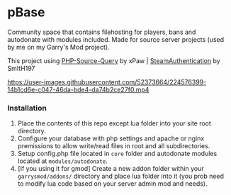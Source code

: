 # pBase
Community space that contains filehosting for players, bans and autodonate with modules included. Made for source server projects (used by me on my Garry's Mod project).

This project using [PHP-Source-Query](https://github.com/xPaw/PHP-Source-Query) by xPaw | [SteamAuthentication](https://github.com/SmItH197/SteamAuthentication) by SmItH197

https://user-images.githubusercontent.com/52373664/224576399-14b1cd6e-c047-46da-bde4-da74b2ce27f0.mp4
### Installation ###
1. Place the contents of this repo except lua folder into your site root directory.
2. Configure your database with php settings and apache or nginx premissions to allow write/read files in root and all subdirectories.
3. Setup config.php file located in `core` folder and autodonate modules located at `modules/autodonate`.
3. [If you using it for gmod] Create a new addon folder within your `garrysmod/addons/` directory and place lua folder into it (you prob need to modify lua code based on your server admin mod and needs).
